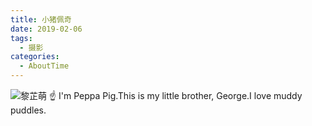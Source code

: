 ```yaml
---
title: 小猪佩奇
date: 2019-02-06
tags:
  - 摄影
categories:
  - AboutTime
---
```


![黎芷萌](https://cdn.jsdelivr.net/gh/xunlu1998/blogImg/img/mengmeng.jpg "最矮的就是我")
:point_up: I'm Peppa Pig.This is my little brother, George.I love muddy puddles.

<!-- more -->
